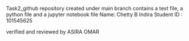 Task2_github repository created under main branch contains a text file, a python file and a jupyter notebook file
Name: Chetty B Indira
Student ID : 101545625


verified and reviewed by ASIRA OMAR 
